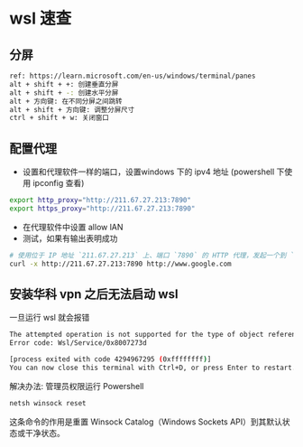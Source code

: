 # wsl 速查

## 分屏
```bash
ref: https://learn.microsoft.com/en-us/windows/terminal/panes
alt + shift + +: 创建垂直分屏
alt + shift + -: 创建水平分屏
alt + 方向键: 在不同分屏之间跳转
alt + shift + 方向键: 调整分屏尺寸
ctrl + shift + w: 关闭窗口 
```

## 配置代理

* 设置和代理软件一样的端口，设置windows 下的 ipv4 地址 (powershell 下使用 ipconfig 查看)
```bash
export http_proxy="http://211.67.27.213:7890"
export https_proxy="http://211.67.27.213:7890"
```
* 在代理软件中设置 allow lAN
* 测试，如果有输出表明成功
```bash
# 使用位于 IP 地址 `211.67.27.213` 上、端口 `7890` 的 HTTP 代理，发起一个到 `http://www.google.com` 的 GET 请求。`-x` 选项告诉 `curl` 使用指定的 HTTP 代理
curl -x http://211.67.27.213:7890 http://www.google.com
```


## 安装华科 vpn 之后无法启动 wsl

一旦运行 wsl 就会报错
```bash
The attempted operation is not supported for the type of object referenced.
Error code: Wsl/Service/0x8007273d

[process exited with code 4294967295 (0xffffffff)]
You can now close this terminal with Ctrl+D, or press Enter to restart.
```

解决办法: 管理员权限运行 Powershell

```bash
netsh winsock reset
```

这条命令的作用是重置 Winsock Catalog（Windows Sockets API）到其默认状态或干净状态。
<!--stackedit_data:
eyJoaXN0b3J5IjpbLTEwNTY0MTUwMDddfQ==
-->